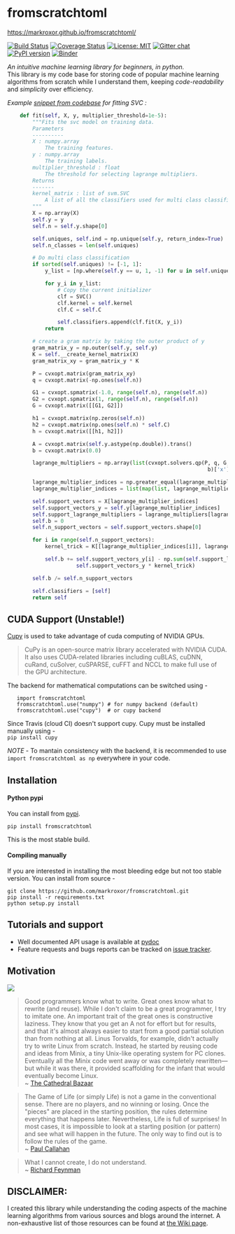 # fromscratchtoml
https://markroxor.github.io/fromscratchtoml/

[![Build Status](https://travis-ci.org/markroxor/fromscratchtoml.svg?branch=master)](https://travis-ci.org/markroxor/fromscratchtoml)
[![Coverage Status](https://coveralls.io/repos/github/markroxor/fromscratchtoml/badge.svg?branch=master)](https://coveralls.io/github/markroxor/fromscratchtoml?branch=master)
[![License: MIT](https://img.shields.io/badge/License-MIT-blue.svg)](https://opensource.org/licenses/MIT)
[![Gitter chat](https://badges.gitter.im/gitterHQ/gitter.png)](https://gitter.im/jellAIfish/from-scratch-to-ml)
[![PyPI version](https://badge.fury.io/py/fromscratchtoml.svg)](https://badge.fury.io/py/fromscratchtoml)
[![Binder](https://mybinder.org/badge_logo.svg)](https://mybinder.org/v2/gh/markroxor/fromscratchtoml/master)

*An intuitive machine learning library for beginners, in python.*  
This library is my code base for storing code of popular machine learning algorithms from scratch while I understand them, keeping _code-readability_ and _simplicity_ over efficiency.

_Example [snippet from codebase](https://github.com/markroxor/fromscratchtoml/blob/master/fromscratchtoml/svm/svc.py#L82) for fitting SVC :_
``` python
    def fit(self, X, y, multiplier_threshold=1e-5):
        """Fits the svc model on training data.
        Parameters
        ----------
        X : numpy.array
            The training features.
        y : numpy.array
            The training labels.
        multiplier_threshold : float
            The threshold for selecting lagrange multipliers.
        Returns
        -------
        kernel_matrix : list of svm.SVC
            A list of all the classifiers used for multi class classification
        """
        X = np.array(X)
        self.y = y
        self.n = self.y.shape[0]

        self.uniques, self.ind = np.unique(self.y, return_index=True)
        self.n_classes = len(self.uniques)

        # Do multi class classification
        if sorted(self.uniques) != [-1, 1]:
            y_list = [np.where(self.y == u, 1, -1) for u in self.uniques]

            for y_i in y_list:
                # Copy the current initializer
                clf = SVC()
                clf.kernel = self.kernel
                clf.C = self.C

                self.classifiers.append(clf.fit(X, y_i))
            return

        # create a gram matrix by taking the outer product of y
        gram_matrix_y = np.outer(self.y, self.y)
        K = self.__create_kernel_matrix(X)
        gram_matrix_xy = gram_matrix_y * K

        P = cvxopt.matrix(gram_matrix_xy)
        q = cvxopt.matrix(-np.ones(self.n))

        G1 = cvxopt.spmatrix(-1.0, range(self.n), range(self.n))
        G2 = cvxopt.spmatrix(1, range(self.n), range(self.n))
        G = cvxopt.matrix([[G1, G2]])

        h1 = cvxopt.matrix(np.zeros(self.n))
        h2 = cvxopt.matrix(np.ones(self.n) * self.C)
        h = cvxopt.matrix([[h1, h2]])

        A = cvxopt.matrix(self.y.astype(np.double)).trans()
        b = cvxopt.matrix(0.0)

        lagrange_multipliers = np.array(list(cvxopt.solvers.qp(P, q, G, h, A,
                                                                b)['x']))

        lagrange_multiplier_indices = np.greater_equal(lagrange_multipliers, multiplier_threshold)
        lagrange_multiplier_indices = list(map(list, lagrange_multiplier_indices.nonzero()))[0]

        self.support_vectors = X[lagrange_multiplier_indices]
        self.support_vectors_y = self.y[lagrange_multiplier_indices]
        self.support_lagrange_multipliers = lagrange_multipliers[lagrange_multiplier_indices]
        self.b = 0
        self.n_support_vectors = self.support_vectors.shape[0]

        for i in range(self.n_support_vectors):
            kernel_trick = K[[lagrange_multiplier_indices[i]], lagrange_multiplier_indices]

            self.b += self.support_vectors_y[i] - np.sum(self.support_lagrange_multipliers *
                      self.support_vectors_y * kernel_trick)

        self.b /= self.n_support_vectors

        self.classifiers = [self]
        return self
```

## CUDA Support (Unstable!)
[Cupy](https://cupy.chainer.org/) is used to take advantage of cuda computing of NVIDIA GPUs.
> CuPy is an open-source matrix library accelerated with NVIDIA CUDA. It also uses CUDA-related libraries including cuBLAS, cuDNN, cuRand, cuSolver, cuSPARSE, cuFFT and NCCL to make full use of the GPU architecture.

The backend for mathematical computations can be switched using -   
```python3
   import fromscratchtoml
   fromscratchtoml.use("numpy") # for numpy backend (default)
   fromscratchtoml.use("cupy")  # or cupy backend
```
Since Travis (cloud CI) doesn't support cupy. Cupy must be installed manually using -   
`pip install cupy`

_NOTE_ - To mantain consistency with the backend, it is recommended to use `import fromscratchtoml as np` everywhere in your code.

## Installation
#### Python pypi <a name="pypi"></a>
You can install from [pypi](https://pypi.org/project/fromscratchtoml/).

    pip install fromscratchtoml

This is the most stable build.


#### Compiling manually <a name="manual"></a>
If you are interested in installing the most bleeding edge but not too stable version. You can install
from source -  


    git clone https://github.com/markroxor/fromscratchtoml.git
    pip install -r requirements.txt  
    python setup.py install

## Tutorials and support
* Well documented API usage is available at [pydoc](https://www.pydoc.io/pypi/fromscratchtoml-0.0.1/)
* Feature requests and bugs reports can be tracked on [issue tracker](https://github.com/markroxor/fromscratchtoml/issues).

## Motivation

![](https://imgs.xkcd.com/comics/tasks.png)   
> Good programmers know what to write. Great ones know what to rewrite (and reuse).
While I don't claim to be a great programmer, I try to imitate one. An important trait of the great ones is constructive laziness. They know that you get an A not for effort but for results, and that it's almost always easier to start from a good partial solution than from nothing at all.
Linus Torvalds, for example, didn't actually try to write Linux from scratch. Instead, he started by reusing code and ideas from Minix, a tiny Unix-like operating system for PC clones. Eventually all the Minix code went away or was completely rewritten—but while it was there, it provided scaffolding for the infant that would eventually become Linux.  
~ [The Cathedral Bazaar](http://www.catb.org/esr/writings/cathedral-bazaar/cathedral-bazaar/ar01s02.html)

> The Game of Life (or simply Life) is not a game in the conventional sense. There
are no players, and no winning or losing. Once the "pieces" are placed in the
starting position, the rules determine everything that happens later.
Nevertheless, Life is full of surprises! In most cases, it is impossible to look
at a starting position (or pattern) and see what will happen in the future. The
only way to find out is to follow the rules of the game.  
~ [Paul Callahan](http://www.math.com/students/wonders/life/life.html)

> What I cannot create, I do not understand.  
~ [Richard Feynman](https://en.wikiquote.org/wiki/Richard_Feynman)

## DISCLAIMER:
I created this library while understanding the coding aspects of the machine learning algorithms from various sources and blogs around the internet. A non-exhaustive list of those resources can be found at [the Wiki page](https://github.com/markroxor/fromscratchtoml/wiki).
